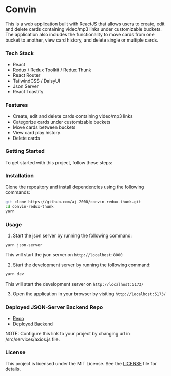 # Convin

This is a web application built with ReactJS that allows users to create, edit and delete cards containing video/mp3 links under customizable buckets. The application also includes the functionality to move cards from one bucket to another, view card history, and delete single or multiple cards.

### Tech Stack

- React
- Redux / Redux Toolkit / Redux Thunk
- React Router
- TailwindCSS / DaisyUI
- Json Server
- React Toastify

### Features

- Create, edit and delete cards containing video/mp3 links
- Categorize cards under customizable buckets
- Move cards between buckets
- View card play history
- Delete cards

### Getting Started

To get started with this project, follow these steps:

### Installation

Clone the repository and install dependencies using the following commands:

```sh
git clone https://github.com/aj-2000/convin-redux-thunk.git
cd convin-redux-thunk
yarn
```

### Usage

1. Start the json server by running the following command:

```sh
yarn json-server
```

This will start the json server on `http://localhost:8000`

2. Start the development server by running the following command:

```sh
yarn dev
```

This will start the development server on `http://localhost:5173/`

3. Open the application in your browser by visiting `http://localhost:5173/`

### Deployed JSON-Server Backend Repo

- [Repo](https://github.com/aj-2000/convin-json)
- [Deployed Backend](https://convin-json-production.up.railway.app/)

NOTE: Configure this link to your project by changing url in /src/services/axios.js file.

### License

This project is licensed under the MIT License. See the [LICENSE](./LICENSE) file for details.
